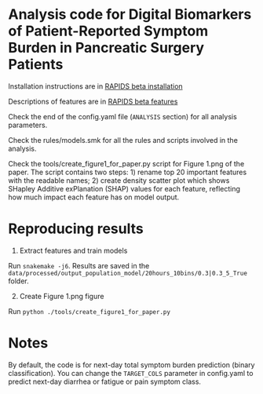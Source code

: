 # Analysis code for Digital Biomarkers of Patient-Reported Symptom Burden in Pancreatic Surgery Patients

Installation instructions are in [RAPIDS beta installation](https://rapidspitt.readthedocs.io/en/latest/usage/installation.html)

Descriptions of features are in [RAPIDS beta features](https://rapidspitt.readthedocs.io/en/latest/features/extracted.html)

Check the end of the config.yaml file (`ANALYSIS` section) for all analysis parameters.

Check the rules/models.smk for all the rules and scripts involved in the analysis.

Check the tools/create_figure1_for_paper.py script for Figure 1.png of the paper. The script contains two steps: 1) rename top 20 important features with the readable names; 2) create density scatter plot which shows SHapley Additive exPlanation (SHAP) values for each feature, reflecting how much impact each feature has on model output.

# Reproducing results

1. Extract features and train models

Run `snakemake -j6`. Results are saved in the `data/processed/output_population_model/20hours_10bins/0.3|0.3_5_True` folder.


2. Create Figure 1.png figure

Run `python ./tools/create_figure1_for_paper.py`

# Notes

By default, the code is for next-day total symptom burden prediction (binary classification). You can change the `TARGET_COLS` parameter in config.yaml to predict next-day diarrhea or fatigue or pain symptom class.
